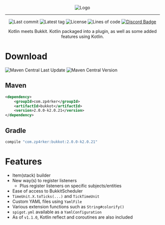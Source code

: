 <div align="center">

![Logo](https://i.imgur.com/YnVO61v.png)

---

![Last commit](https://img.shields.io/github/last-commit/zp4rker/bukkot?style=flat)
![Latest tag](https://img.shields.io/github/v/tag/zp4rker/bukkot?label=current+version&style=flat)
![License](https://img.shields.io/github/license/zp4rker/bukkot?style=flat)
![Lines of code](https://img.shields.io/endpoint?url=https://ghloc.vercel.app/api/zp4rker/bukkot/badge?filter=.kt$)
[![Discord Badge](https://discordapp.com/api/guilds/647312158832721934/widget.png)](https://zp4rker.com/discord)

Kotlin meets Bukkit. Kotlin packaged into a plugin, as well as some added features using Kotlin.

</div>

# Download
![Maven Central Last Update](https://img.shields.io/maven-central/last-update/com.zp4rker/bukkot) ![Maven Central Version](https://img.shields.io/maven-central/v/com.zp4rker/bukkot)
## Maven

```xml
<dependency>
    <groupId>com.zp4rker</groupId>
    <artifactId>bukkot</artifactId>
    <version>2.0.0-k2.0.21</version>
</dependency>
```

## Gradle

```groovy
compile "com.zp4rker:bukkot:2.0.0-k2.0.21"
```

# Features

- Item(stack) builder
- New way(s) to register listeners
    - Plus register listeners on specific subjects/entities
- Ease of access to BukkitScheduler
- `TimeUnit.X.toTicks(...)` and `TickTimeUnit`
- Custom YAML files using `YamlFile`
- Various extension functions such as `String#colorify()`
- `spigot.yml` available as a `YamlConfiguration`
- As of `v1.1.0`, Kotlin reflect and coroutines are also included
